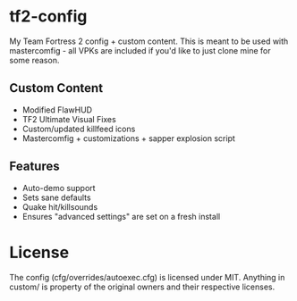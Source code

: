 # tf2-config

My Team Fortress 2 config + custom content. This is meant to be used with mastercomfig - all VPKs are included if you'd like to just clone mine for some reason.

## Custom Content

- Modified FlawHUD
- TF2 Ultimate Visual Fixes
- Custom/updated killfeed icons
- Mastercomfig + customizations + sapper explosion script

## Features

- Auto-demo support
- Sets sane defaults
- Quake hit/killsounds
- Ensures "advanced settings" are set on a fresh install

# License

The config (cfg/overrides/autoexec.cfg) is licensed under MIT. Anything in custom/ is property of the original owners and their respective licenses.
